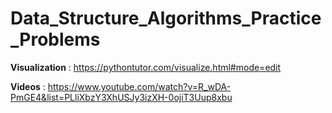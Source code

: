 # Data_Structure_Algorithms_Practice_Problems

**Visualization** : https://pythontutor.com/visualize.html#mode=edit

**Videos** : https://www.youtube.com/watch?v=R_wDA-PmGE4&list=PLliXbzY3XhUSJy3izXH-0ojiT3Uup8xbu